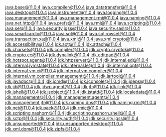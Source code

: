 java.base@11.0.4
java.compiler@11.0.4
java.datatransfer@11.0.4
java.desktop@11.0.4
java.instrument@11.0.4
java.logging@11.0.4
java.management@11.0.4
java.management.rmi@11.0.4
java.naming@11.0.4
java.net.http@11.0.4
java.prefs@11.0.4
java.rmi@11.0.4
java.scripting@11.0.4
java.se@11.0.4
java.security.jgss@11.0.4
java.security.sasl@11.0.4
java.smartcardio@11.0.4
java.sql@11.0.4
java.sql.rowset@11.0.4
java.transaction.xa@11.0.4
java.xml@11.0.4
java.xml.crypto@11.0.4
jdk.accessibility@11.0.4
jdk.aot@11.0.4
jdk.attach@11.0.4
jdk.charsets@11.0.4
jdk.compiler@11.0.4
jdk.crypto.cryptoki@11.0.4
jdk.crypto.ec@11.0.4
jdk.dynalink@11.0.4
jdk.editpad@11.0.4
jdk.hotspot.agent@11.0.4
jdk.httpserver@11.0.4
jdk.internal.ed@11.0.4
jdk.internal.jvmstat@11.0.4
jdk.internal.le@11.0.4
jdk.internal.opt@11.0.4
jdk.internal.vm.ci@11.0.4
jdk.internal.vm.compiler@11.0.4
jdk.internal.vm.compiler.management@11.0.4
jdk.jartool@11.0.4
jdk.javadoc@11.0.4
jdk.jcmd@11.0.4
jdk.jconsole@11.0.4
jdk.jdeps@11.0.4
jdk.jdi@11.0.4
jdk.jdwp.agent@11.0.4
jdk.jfr@11.0.4
jdk.jlink@11.0.4
jdk.jshell@11.0.4
jdk.jsobject@11.0.4
jdk.jstatd@11.0.4
jdk.localedata@11.0.4
jdk.management@11.0.4
jdk.management.agent@11.0.4
jdk.management.jfr@11.0.4
jdk.naming.dns@11.0.4
jdk.naming.rmi@11.0.4
jdk.net@11.0.4
jdk.pack@11.0.4
jdk.rmic@11.0.4
jdk.scripting.nashorn@11.0.4
jdk.scripting.nashorn.shell@11.0.4
jdk.sctp@11.0.4
jdk.security.auth@11.0.4
jdk.security.jgss@11.0.4
jdk.unsupported@11.0.4
jdk.unsupported.desktop@11.0.4
jdk.xml.dom@11.0.4
jdk.zipfs@11.0.4

